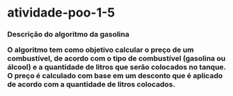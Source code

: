 # atividade-poo-1-5 

<H3> Descrição do algoritmo da gasolina 

O algoritmo tem como objetivo calcular o preço de um combustível, de acordo com o tipo de combustível (gasolina ou álcool) e a quantidade de litros que serão colocados no tanque. O preço é calculado com base em um desconto que é aplicado de acordo com a quantidade de litros colocados.

